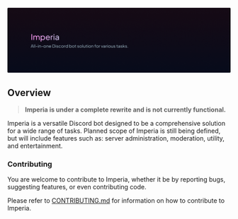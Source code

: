 ![Header](.github/assets/readme_banner.png)

## Overview

> **Imperia is under a complete rewrite and is not currently functional.**

Imperia is a versatile Discord bot designed to be a comprehensive solution for a wide range of tasks. Planned scope of Imperia is still being defined, but will include features such as: server administration, moderation, utility, and entertainment.

### Contributing

You are welcome to contribute to Imperia, whether it be by reporting bugs, suggesting features, or even contributing code.

Please refer to [CONTRIBUTING.md](.github/CONTRIBUTING.md) for information on how to contribute to Imperia.